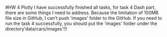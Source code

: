 #HW 4 Plotly
I have successfully finished all tasks, for task 4 Dash part, there are some
things I need to address.
Because the limitation of 100MB file size in GitHub, I can't push 'images' folder
to the GitHub.
If you need to run the task 4 successfully, you should put the 'images' folder under
the directory'data/cars/images'!!!
